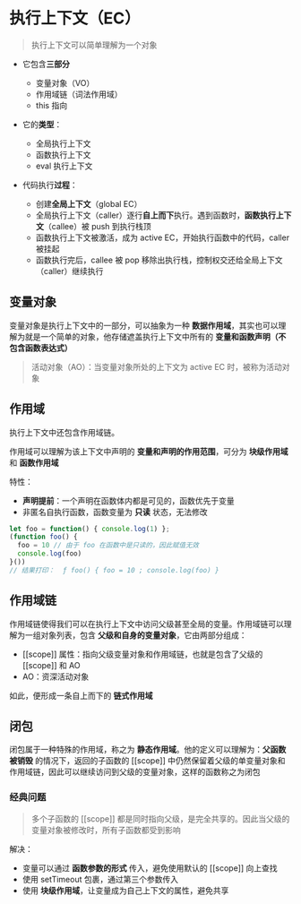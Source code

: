 # 执行上下文（EC）

>   执行上下文可以简单理解为一个对象

*   它包含**三部分**
    *   变量对象（VO）
    *   作用域链（词法作用域）
    *   this 指向

*   它的**类型**：
    *   全局执行上下文
    *   函数执行上下文
    *   eval 执行上下文
*   代码执行**过程**：
    *   创建**全局上下文**（global EC）
    *   全局执行上下文（caller）逐行**自上而下**执行。遇到函数时，**函数执行上下文**（callee）被 push 到执行栈顶
    *   函数执行上下文被激活，成为 active EC，开始执行函数中的代码，caller 被挂起
    *   函数执行完后，callee 被 pop 移除出执行栈，控制权交还给全局上下文（caller）继续执行



## 变量对象

变量对象是执行上下文中的一部分，可以抽象为一种 **数据作用域**，其实也可以理解为就是一个简单的对象，他存储遮盖执行上下文中所有的 **变量和函数声明（不包含函数表达式）**

>   活动对象（AO）：当变量对象所处的上下文为 active EC 时，被称为活动对象



## 作用域

执行上下文中还包含作用域链。

作用域可以理解为该上下文中声明的 **变量和声明的作用范围**，可分为 **块级作用域** 和 **函数作用域**

特性：

*   **声明提前**：一个声明在函数体内都是可见的，函数优先于变量
*   非匿名自执行函数，函数变量为 **只读** 状态，无法修改

```javascript
let foo = function() { console.log(1) };
(function foo() {
  foo = 10 // 由于 foo 在函数中是只读的，因此赋值无效
  console.log(foo)
}())
// 结果打印：  ƒ foo() { foo = 10 ; console.log(foo) }
```



## 作用域链

作用域链使得我们可以在执行上下文中访问父级甚至全局的变量。作用域链可以理解为一组对象列表，包含 **父级和自身的变量对象**，它由两部分组成：

*   [[scope]] 属性：指向父级变量对象和作用域链，也就是包含了父级的 [[scope]] 和 AO
*   AO：资深活动对象

如此，便形成一条自上而下的 **链式作用域**



## 闭包

闭包属于一种特殊的作用域，称之为 **静态作用域**。他的定义可以理解为：**父函数被销毁** 的情况下，返回的子函数的 [[scope]] 中仍然保留着父级的单变量对象和作用域链，因此可以继续访问到父级的变量对象，这样的函数称之为闭包

### 经典问题

>   多个子函数的 [[scope]] 都是同时指向父级，是完全共享的。因此当父级的变量对象被修改时，所有子函数都受到影响

解决：

*   变量可以通过 **函数参数的形式** 传入，避免使用默认的 [[scope]] 向上查找
*   使用 setTimeout 包裹，通过第三个参数传入
*   使用 **块级作用域**，让变量成为自己上下文的属性，避免共享